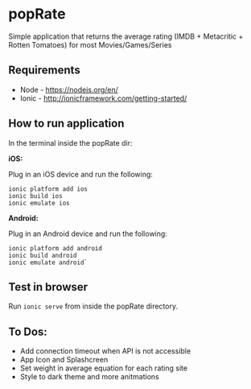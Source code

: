 # popRate

Simple application that returns the average rating (IMDB + Metacritic + Rotten Tomatoes) for most Movies/Games/Series

## Requirements

* Node - https://nodejs.org/en/
* Ionic - http://ionicframework.com/getting-started/

## How to run application

In the terminal inside the popRate dir:

**iOS:**

Plug in an iOS device and run the following:
```
ionic platform add ios
ionic build ios
ionic emulate ios
```

**Android:**

Plug in an Android device and run the following:

```
ionic platform add android 
ionic build android
ionic emulate android`
```

## Test in browser

Run `ionic serve` from inside the popRate directory.

## To Dos:

* Add connection timeout when API is not accessible 
* App Icon and Splashcreen
* Set weight in average equation for each rating site
* Style to dark theme and more anitmations
